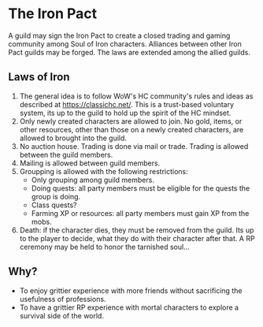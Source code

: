 # The Iron Pact
A guild may sign the Iron Pact to create a closed trading and gaming community among Soul of Iron characters. Alliances between other Iron Pact guilds may be forged. The laws are extended among the allied guilds.

## Laws of Iron
1. The general idea is to follow WoW's HC community's rules and ideas as described at https://classichc.net/. This is a trust-based voluntary system, its up to the guild to hold up the spirit of the HC mindset.
2. Only newly created characters are allowed to join. No gold, items, or other resources, other than those on a newly created characters, are allowed to brought into the guild.
3. No auction house. Trading is done via mail or trade. Trading is allowed between the guild members.
4. Mailing is allowed between guild members.
5. Groupping is allowed with the following restrictions:
   - Only grouping among guild members.
   - Doing quests: all party members must be eligible for the quests the group is doing.
   - Class quests?
   - Farming XP or resources: all party members must gain XP from the mobs.
6. Death: if the character dies, they must be removed from the guild. Its up to the player to decide, what they do with their character after that. A RP ceremony may be held to honor the tarnished soul...

## Why?
- To enjoy grittier experience with more friends without sacrificing the usefulness of professions.
- To have a grittier RP experience with mortal characters to explore a survival side of the world.
